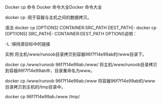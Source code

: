Docker cp 命令
 Docker 命令大全Docker 命令大全

docker cp :用于容器与主机之间的数据拷贝。

语法
docker cp [OPTIONS] CONTAINER:SRC_PATH DEST_PATH|-
docker cp [OPTIONS] SRC_PATH|- CONTAINER:DEST_PATH
OPTIONS说明：

-L :保持源目标中的链接

实例
将主机/www/runoob目录拷贝到容器96f7f14e99ab的/www目录下。

docker cp /www/runoob 96f7f14e99ab:/www/
将主机/www/runoob目录拷贝到容器96f7f14e99ab中，目录重命名为www。

docker cp /www/runoob 96f7f14e99ab:/www
将容器96f7f14e99ab的/www目录拷贝到主机的/tmp目录中。

docker cp  96f7f14e99ab:/www /tmp/